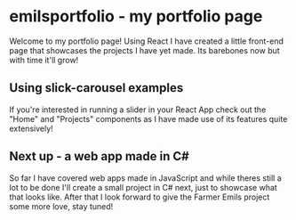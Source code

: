 # emilsportfolio - my portfolio page

Welcome to my portfolio page!
Using React I have created a little front-end page that showcases the projects I have yet made.
Its barebones now but with time it'll grow!

## Using slick-carousel examples
If you're interested in running a slider in your React App check out the "Home" and "Projects" components as I have made use of its features quite extensively!

## Next up - a web app made in C#
So far I have covered web apps made in JavaScript and while theres still a lot to be done I'll create a small project in C# next, just to showcase what that looks like.
After that I look forward to give the Farmer Emils project some more love, stay tuned!
